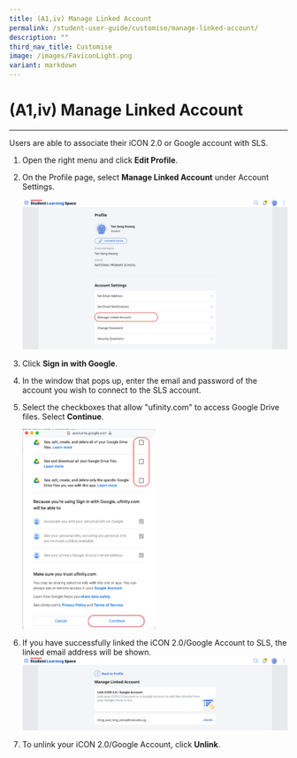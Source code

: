 ```yaml
---
title: (A1,iv) Manage Linked Account
permalink: /student-user-guide/customise/manage-linked-account/
description: ""
third_nav_title: Customise
image: /images/FaviconLight.png
variant: markdown
---
```

<h1 id="manage-linked-account">(A1,iv) Manage Linked Account</h1><hr>
<p>Users are able to associate their iCON 2.0 or Google account with SLS. </p>
<ol>
<li>Open the right menu and click <strong>Edit Profile</strong>.</li>
<li><p>On the Profile page, select <strong>Manage Linked Account</strong> under Account Settings. </p>
<p> <img alt="Manage Linked Account" src="/images/1Student/Cu-LinkedAccount.png"></p>
</li>
<li><p>Click <strong>Sign in with Google</strong>.</p>
</li>
<li>In the window that pops up, enter the email and password of the account you wish to connect to the SLS account. </li>
<li><p>Select the checkboxes that allow "ufinity.com" to access Google Drive files. Select <strong>Continue</strong>. </p>
<p><img alt="Manage Linked Account" style="width: 50%;" src="/images/1Student/Cu-LinkedAccount2.png"></p>
</li>
<li><p>If you have successfully linked the iCON 2.0/Google Account to SLS, the linked email address will be shown. <img alt="Manage Linked Account" src="/images/1Student/Cu-LinkedAccount1.png"></p>
</li>
<li>To unlink your iCON 2.0/Google Account, click <strong>Unlink</strong>.</li>
</ol>